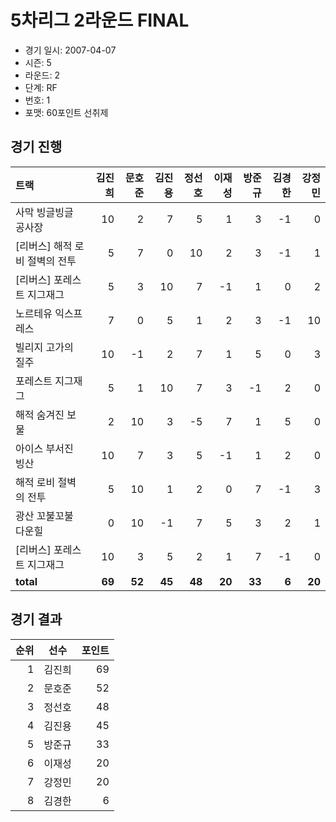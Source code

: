 # 5차리그 2라운드 FINAL

- 경기 일시: 2007-04-07
- 시즌: 5
- 라운드: 2
- 단계: RF
- 번호: 1
- 포맷: 60포인트 선취제





## 경기 진행

| 트랙 | 김진희 | 문호준 | 김진용 | 정선호 | 이재성 | 방준규 | 김경한 | 강정민 |
|:---|---:|---:|---:|---:|---:|---:|---:|---:|
| 사막 빙글빙글 공사장 | 10 | 2 | 7 | 5 | 1 | 3 | -1 | 0 |
| [리버스] 해적 로비 절벽의 전투 | 5 | 7 | 0 | 10 | 2 | 3 | -1 | 1 |
| [리버스] 포레스트 지그재그 | 5 | 3 | 10 | 7 | -1 | 1 | 0 | 2 |
| 노르테유 익스프레스 | 7 | 0 | 5 | 1 | 2 | 3 | -1 | 10 |
| 빌리지 고가의 질주 | 10 | -1 | 2 | 7 | 1 | 5 | 0 | 3 |
| 포레스트 지그재그 | 5 | 1 | 10 | 7 | 3 | -1 | 2 | 0 |
| 해적 숨겨진 보물 | 2 | 10 | 3 | -5 | 7 | 1 | 5 | 0 |
| 아이스 부서진 빙산 | 10 | 7 | 3 | 5 | -1 | 1 | 2 | 0 |
| 해적 로비 절벽의 전투 | 5 | 10 | 1 | 2 | 0 | 7 | -1 | 3 |
| 광산 꼬불꼬불 다운힐 | 0 | 10 | -1 | 7 | 5 | 3 | 2 | 1 |
| [리버스] 포레스트 지그재그 | 10 | 3 | 5 | 2 | 1 | 7 | -1 | 0 |
| __total__ | __69__ | __52__ | __45__ | __48__ | __20__ | __33__ | __6__ | __20__ |




## 경기 결과

| 순위 | 선수 | 포인트 |
|---:|:---:|---:|
| 1 | 김진희 | 69 |
| 2 | 문호준 | 52 |
| 3 | 정선호 | 48 |
| 4 | 김진용 | 45 |
| 5 | 방준규 | 33 |
| 6 | 이재성 | 20 |
| 7 | 강정민 | 20 |
| 8 | 김경한 | 6 |

